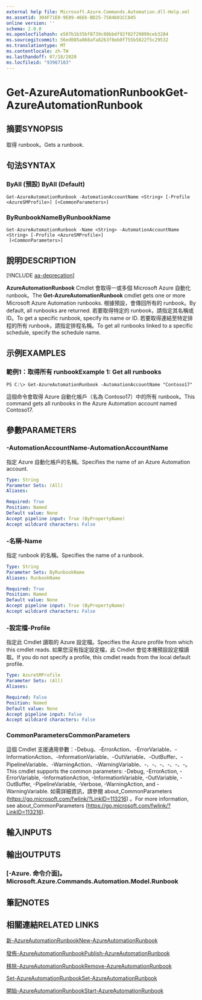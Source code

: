 ```yaml
---
external help file: Microsoft.Azure.Commands.Automation.dll-Help.xml
ms.assetid: 304F71E0-9E89-46E6-BD25-7584601CC845
online version: ''
schema: 2.0.0
ms.openlocfilehash: e507b1b35bf8739c80bbdf92f02f29099ceb3284
ms.sourcegitcommit: 56ed085a868afa8263f8eb0f755b5822f5c29532
ms.translationtype: MT
ms.contentlocale: zh-TW
ms.lasthandoff: 07/18/2020
ms.locfileid: "93967103"
---
```

# <span data-ttu-id="11c52-101">Get-AzureAutomationRunbook</span><span class="sxs-lookup"><span data-stu-id="11c52-101">Get-AzureAutomationRunbook</span></span>

## <span data-ttu-id="11c52-102">摘要</span><span class="sxs-lookup"><span data-stu-id="11c52-102">SYNOPSIS</span></span>

<span data-ttu-id="11c52-103">取得 runbook。</span><span class="sxs-lookup"><span data-stu-id="11c52-103">Gets a runbook.</span></span>

## <span data-ttu-id="11c52-104">句法</span><span class="sxs-lookup"><span data-stu-id="11c52-104">SYNTAX</span></span>

### <span data-ttu-id="11c52-105">ByAll (預設) </span><span class="sxs-lookup"><span data-stu-id="11c52-105">ByAll (Default)</span></span>
```
Get-AzureAutomationRunbook -AutomationAccountName <String> [-Profile <AzureSMProfile>] [<CommonParameters>]
```

### <span data-ttu-id="11c52-106">ByRunbookName</span><span class="sxs-lookup"><span data-stu-id="11c52-106">ByRunbookName</span></span>
```
Get-AzureAutomationRunbook -Name <String> -AutomationAccountName <String> [-Profile <AzureSMProfile>]
 [<CommonParameters>]
```

## <span data-ttu-id="11c52-107">說明</span><span class="sxs-lookup"><span data-stu-id="11c52-107">DESCRIPTION</span></span>

[!INCLUDE [aa-deprecation](../include/aa-deprecation.md)]

<span data-ttu-id="11c52-108">**AzureAutomationRunbook** Cmdlet 會取得一或多個 Microsoft Azure 自動化 runbook。</span><span class="sxs-lookup"><span data-stu-id="11c52-108">The **Get-AzureAutomationRunbook** cmdlet gets one or more Microsoft Azure Automation runbooks.</span></span>
<span data-ttu-id="11c52-109">根據預設，會傳回所有的 runbook。</span><span class="sxs-lookup"><span data-stu-id="11c52-109">By default, all runbooks are returned.</span></span>
<span data-ttu-id="11c52-110">若要取得特定的 runbook，請指定其名稱或 ID。</span><span class="sxs-lookup"><span data-stu-id="11c52-110">To get a specific runbook, specify its name or ID.</span></span>
<span data-ttu-id="11c52-111">若要取得連結至特定排程的所有 runbook，請指定排程名稱。</span><span class="sxs-lookup"><span data-stu-id="11c52-111">To get all runbooks linked to a specific schedule, specify the schedule name.</span></span>

## <span data-ttu-id="11c52-112">示例</span><span class="sxs-lookup"><span data-stu-id="11c52-112">EXAMPLES</span></span>

### <span data-ttu-id="11c52-113">範例1：取得所有 runbook</span><span class="sxs-lookup"><span data-stu-id="11c52-113">Example 1: Get all runbooks</span></span>
```
PS C:\> Get-AzureAutomationRunbook -AutomationAccountName "Contoso17"
```

<span data-ttu-id="11c52-114">這個命令會取得 Azure 自動化帳戶（名為 Contoso17）中的所有 runbook。</span><span class="sxs-lookup"><span data-stu-id="11c52-114">This command gets all runbooks in the Azure Automation account named Contoso17.</span></span>

## <span data-ttu-id="11c52-115">參數</span><span class="sxs-lookup"><span data-stu-id="11c52-115">PARAMETERS</span></span>

### <span data-ttu-id="11c52-116">-AutomationAccountName</span><span class="sxs-lookup"><span data-stu-id="11c52-116">-AutomationAccountName</span></span>
<span data-ttu-id="11c52-117">指定 Azure 自動化帳戶的名稱。</span><span class="sxs-lookup"><span data-stu-id="11c52-117">Specifies the name of an Azure Automation account.</span></span>

```yaml
Type: String
Parameter Sets: (All)
Aliases: 

Required: True
Position: Named
Default value: None
Accept pipeline input: True (ByPropertyName)
Accept wildcard characters: False
```

### <span data-ttu-id="11c52-118">-名稱</span><span class="sxs-lookup"><span data-stu-id="11c52-118">-Name</span></span>
<span data-ttu-id="11c52-119">指定 runbook 的名稱。</span><span class="sxs-lookup"><span data-stu-id="11c52-119">Specifies the name of a runbook.</span></span>

```yaml
Type: String
Parameter Sets: ByRunbookName
Aliases: RunbookName

Required: True
Position: Named
Default value: None
Accept pipeline input: True (ByPropertyName)
Accept wildcard characters: False
```

### <span data-ttu-id="11c52-120">-設定檔</span><span class="sxs-lookup"><span data-stu-id="11c52-120">-Profile</span></span>
<span data-ttu-id="11c52-121">指定此 Cmdlet 讀取的 Azure 設定檔。</span><span class="sxs-lookup"><span data-stu-id="11c52-121">Specifies the Azure profile from which this cmdlet reads.</span></span>
<span data-ttu-id="11c52-122">如果您沒有指定設定檔，此 Cmdlet 會從本機預設設定檔讀取。</span><span class="sxs-lookup"><span data-stu-id="11c52-122">If you do not specify a profile, this cmdlet reads from the local default profile.</span></span>

```yaml
Type: AzureSMProfile
Parameter Sets: (All)
Aliases: 

Required: False
Position: Named
Default value: None
Accept pipeline input: False
Accept wildcard characters: False
```

### <span data-ttu-id="11c52-123">CommonParameters</span><span class="sxs-lookup"><span data-stu-id="11c52-123">CommonParameters</span></span>
<span data-ttu-id="11c52-124">這個 Cmdlet 支援通用參數：-Debug、-ErrorAction、-ErrorVariable、-InformationAction、-InformationVariable、-OutVariable、-OutBuffer、-PipelineVariable、-WarningAction、-WarningVariable、-、-、-、-、-、-。</span><span class="sxs-lookup"><span data-stu-id="11c52-124">This cmdlet supports the common parameters: -Debug, -ErrorAction, -ErrorVariable, -InformationAction, -InformationVariable, -OutVariable, -OutBuffer, -PipelineVariable, -Verbose, -WarningAction, and -WarningVariable.</span></span> <span data-ttu-id="11c52-125">如需詳細資訊，請參閱 about_CommonParameters (https://go.microsoft.com/fwlink/?LinkID=113216) 。</span><span class="sxs-lookup"><span data-stu-id="11c52-125">For more information, see about_CommonParameters (https://go.microsoft.com/fwlink/?LinkID=113216).</span></span>

## <span data-ttu-id="11c52-126">輸入</span><span class="sxs-lookup"><span data-stu-id="11c52-126">INPUTS</span></span>

## <span data-ttu-id="11c52-127">輸出</span><span class="sxs-lookup"><span data-stu-id="11c52-127">OUTPUTS</span></span>

### <span data-ttu-id="11c52-128">[-Azure. 命令介面]。</span><span class="sxs-lookup"><span data-stu-id="11c52-128">Microsoft.Azure.Commands.Automation.Model.Runbook</span></span>

## <span data-ttu-id="11c52-129">筆記</span><span class="sxs-lookup"><span data-stu-id="11c52-129">NOTES</span></span>

## <span data-ttu-id="11c52-130">相關連結</span><span class="sxs-lookup"><span data-stu-id="11c52-130">RELATED LINKS</span></span>

[<span data-ttu-id="11c52-131">新-AzureAutomationRunbook</span><span class="sxs-lookup"><span data-stu-id="11c52-131">New-AzureAutomationRunbook</span></span>](./New-AzureAutomationRunbook.md)

[<span data-ttu-id="11c52-132">發佈-AzureAutomationRunbook</span><span class="sxs-lookup"><span data-stu-id="11c52-132">Publish-AzureAutomationRunbook</span></span>](./Publish-AzureAutomationRunbook.md)

[<span data-ttu-id="11c52-133">移除-AzureAutomationRunbook</span><span class="sxs-lookup"><span data-stu-id="11c52-133">Remove-AzureAutomationRunbook</span></span>](./Remove-AzureAutomationRunbook.md)

[<span data-ttu-id="11c52-134">Set-AzureAutomationRunbook</span><span class="sxs-lookup"><span data-stu-id="11c52-134">Set-AzureAutomationRunbook</span></span>](./Set-AzureAutomationRunbook.md)

[<span data-ttu-id="11c52-135">開始-AzureAutomationRunbook</span><span class="sxs-lookup"><span data-stu-id="11c52-135">Start-AzureAutomationRunbook</span></span>](./Start-AzureAutomationRunbook.md)


